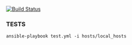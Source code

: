[![Build Status](https://travis-ci.org/itsNikolay/ansible-test.svg)](https://travis-ci.org/itsNikolay/ansible-test)

### TESTS
```
ansible-playbook test.yml -i hosts/local_hosts
```
